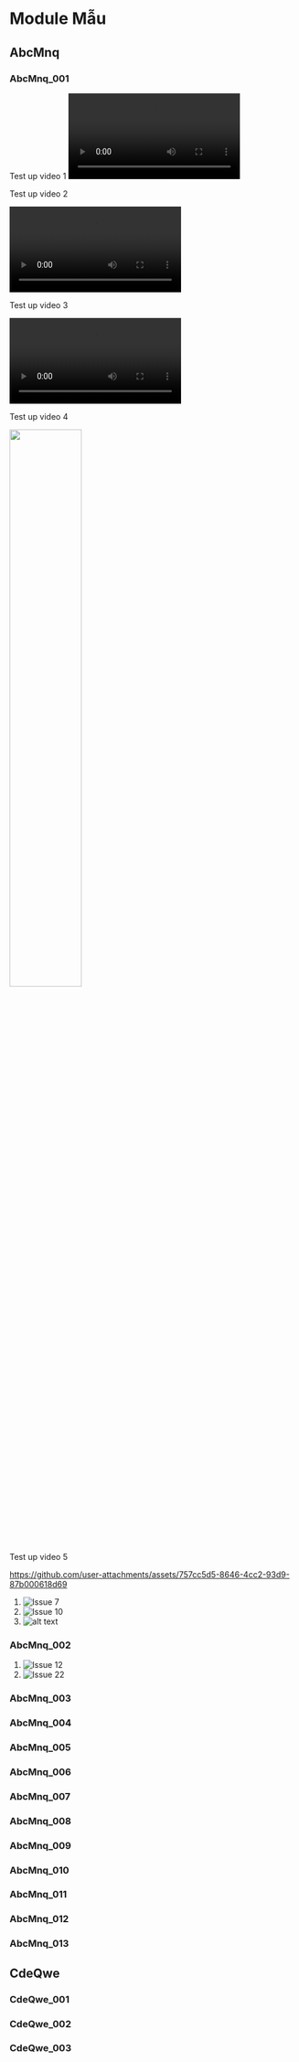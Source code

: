 # Module Mẫu

## AbcMnq

### AbcMnq_001

Test up video 1
<video controls src="../Module 6/2025-04-23 05-12-08.mp4" title="Title"></video>

Test up video 2

<video controls src="[../Module 6/2025-04-23 05-12-08.mp4](https://github.com/MonHauVD/Umbrella-hospital-project/blob/32f40f7ec4a72906aae0fa642d83a00d58ae5baf/Minh_chung_System_Test/Module%206/2025-04-23%2005-12-08.mp4)" title="Title"></video>

Test up video 3

<video controls src="https://github.com/MonHauVD/Umbrella-hospital-project/blob/32f40f7ec4a72906aae0fa642d83a00d58ae5baf/Minh_chung_System_Test/Module%206/2025-04-23%2005-12-08.mp4" title="Title"></video>

Test up video 4

[<img src="https://img.youtube.com/vi/dQw4w9WgXcQ/0.jpg" width="50%">](https://www.youtube.com/watch?v=dQw4w9WgXcQ)



Test up video 5

https://github.com/user-attachments/assets/757cc5d5-8646-4cc2-93d9-87b000618d69




1. ![Issue 7](image.png)
2. ![Issue 10](image-1.png)
3. ![alt text](image-4.png)

### AbcMnq_002

1. ![Issue 12](image-2.png)
2. ![Issue 22](image-3.png)

### AbcMnq_003

### AbcMnq_004

### AbcMnq_005

### AbcMnq_006

### AbcMnq_007

### AbcMnq_008

### AbcMnq_009

###  AbcMnq_010

###  AbcMnq_011

###  AbcMnq_012

###  AbcMnq_013


## CdeQwe

### CdeQwe_001

### CdeQwe_002

### CdeQwe_003
